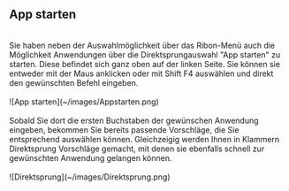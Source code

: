 ## App starten
<br />
Sie haben neben der Auswahlmöglichkeit über das Ribon-Menü auch die Möglichkeit Anwendungen über die Direktsprungauswahl "App starten" zu starten.
Diese befindet sich ganz oben auf der linken Seite. Sie können sie entweder mit der Maus anklicken oder mit Shift F4 auswählen und direkt den gewünschten Befehl eingeben.
<br />
<br />
![App starten](~/images/Appstarten.png)
<br />
<br />
Sobald Sie dort die ersten Buchstaben der gewünschen Anwendung eingeben, bekommen Sie bereits passende Vorschläge, die Sie entsprechend auswählen können.
Gleichzeigig werden Ihnen in Klammern Direktsprung Vorschläge gemacht, mit denen sie ebenfalls schnell zur gewünschten Anwendung gelangen können.
<br />
<br />
![Direktsprung](~/images/Direktsprung.png)

